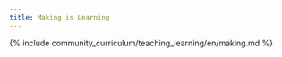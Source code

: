 ```yaml
---
title: Making is Learning
---
```


{% include community_curriculum/teaching_learning/en/making.md %}

